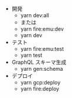 - 開発
  - yarn dev:all
  - または
  - yarn fire:emu:dev
  - yarn dev
- テスト
  - yarn fire:emu:test
  - yarn test
- GraphQL スキーマ生成
  - yarn gen:schema
- デプロイ
  - yarn gcp:deploy
  - yarn fire:deploy
